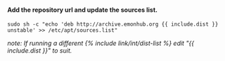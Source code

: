 #### **Add the repository url and update the sources list.**

    sudo sh -c "echo 'deb http://archive.emonhub.org {{ include.dist }} unstable' >> /etc/apt/sources.list"
    
*note: If running a different {% include link/int/dist-list %} edit "{{ include.dist }}" to suit.*

